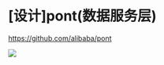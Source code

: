 # [设计]pont(数据服务层)

https://github.com/alibaba/pont

![](https://luo0412.oss-cn-hangzhou.aliyuncs.com/1665277861116-yxdGTMwPMcFe-image.png)